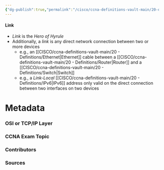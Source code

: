 ```yaml
---
{"dg-publish":true,"permalink":"/cisco/ccna-definitions-vault-main/20-definitions/link/","tags":["defs_ccna"]}
---
```


#### Link
- *Link* is the *Hero of Hyrule*
- Additionally, a *link* is any direct network connection between two or more devices
	- e.g., an [[CISCO/ccna-definitions-vault-main/20 - Definitions/Ethernet\|Ethernet]] cable between a [[CISCO/ccna-definitions-vault-main/20 - Definitions/Router\|Router]] and a [[CISCO/ccna-definitions-vault-main/20 - Definitions/Switch\|Switch]]
	- e.g., a *Link-Local* [[CISCO/ccna-definitions-vault-main/20 - Definitions/IPv6\|IPv6]] address only valid on the direct connection between two interfaces on two devices







# Metadata
### OSI or TCP/IP Layer

### CCNA Exam Topic

### Contributors

### Sources

